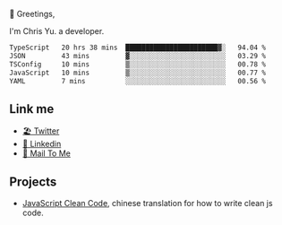 👋 Greetings, 

I'm Chris Yu. a developer. 


<!--START_SECTION:waka-->

```txt
TypeScript   20 hrs 38 mins  ███████████████████████▓░   94.04 %
JSON         43 mins         ▓░░░░░░░░░░░░░░░░░░░░░░░░   03.29 %
TSConfig     10 mins         ▒░░░░░░░░░░░░░░░░░░░░░░░░   00.78 %
JavaScript   10 mins         ▒░░░░░░░░░░░░░░░░░░░░░░░░   00.77 %
YAML         7 mins          ░░░░░░░░░░░░░░░░░░░░░░░░░   00.56 %
```

<!--END_SECTION:waka-->

## Link me

- [🏖️ Twitter](https://twitter.com/yuetong3yu)
- [🧳 Linkedin](https://www.linkedin.com/in/yuetong3yu)
- [📧 Mail To Me](mailto:yuetong3yu@gmail.com)


## Projects 

- [JavaScript Clean Code](https://js-clean-code-cn.vercel.app/), chinese translation for how to write clean js code.
